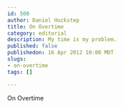 ```yaml
--- 
id: 500
author: Daniel Huckstep
title: On Overtime
category: editorial
description: My time is my problem.
published: false
publishedon: 16 Apr 2012 10:00 MDT
slugs: 
- on-overtime
tags: []

---
```

On Overtime
